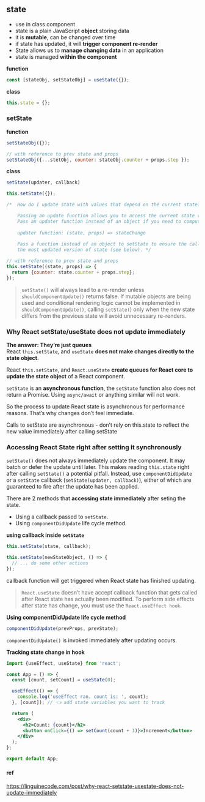 ## state
- use in class component
- state is a plain JavaScript **object** storing data
- it is **mutable**, can be changed over time
- if state has updated, it will **trigger component re-render**
- State allows us to **manage changing data** in an application
- state is managed **within the component** 


**function**
```jsx
const [stateObj, setStateObj] = useState({});
```
**class**
```jsx
this.state = {};
```

### setState
**function**
```jsx
setStateObj({});

// with reference to prev state and props
setStateObj({...stetObj, counter: stateObj.counter + props.step });
```
**class**

```jsx
setState(updater, callback)
```
```jsx
this.setState({});

/*  How do I update state with values that depend on the current state?

    Passing an update function allows you to access the current state value inside the updater. 
    Pass an updater function instead of an object if you need to compute values based on the current state 
    
    updater function: (state, props) => stateChange 
    
    Pass a function instead of an object to setState to ensure the call always uses 
    the most updated version of state (see below). */

// with reference to prev state and props
this.setState((state, props) => {
  return {counter: state.counter + props.step};
});
```

> `setState()` will always lead to a re-render unless `shouldComponentUpdate()` returns false. If mutable objects are being used and conditional rendering logic cannot be implemented in `shouldComponentUpdate()`, calling `setState(`) only when the new state differs from the previous state will avoid unnecessary re-renders.


### Why React setState/useState does not update immediately
**The answer: They’re just queues** \
React `this.setState`, and `useState` **does not make changes directly to the state object**.

React `this.setState`, and `React.useState` **create queues for React core to update the state object** of a React component.

`setState` is an **asynchronous function**, the `setState` function also does not return a Promise. Using `async/await` or anything similar will not work.

So the process to update React state is asynchronous for performance reasons. That’s why changes don’t feel immediate.

Calls to setState are asynchronous - don’t rely on this.state to reflect the new value immediately after calling setState


### Accessing React State right after setting it synchronously

`setState()` does not always immediately update the component. It may batch or defer the update until later. This makes reading `this.state` right after calling `setState()` a potential pitfall. Instead, use `componentDidUpdate` or a `setState` callback (`setState(updater, callback)`), either of which are guaranteed to fire after the update has been applied.


There are 2 methods that **accessing state immediately** after seting the state.
- Using a callback passed to `setState`.
- Using `componentDidUpdate` life cycle method.


**using callback inside `setState`**

```jsx
this.setState(state, callback);

this.setState(newStateObject, () => {
  // ... do some other actions
});
```
callback function will get triggered when React state has finished updating.

> `React.useState` doesn’t have accept callback function that gets called after React state has actually been modified. To perform side effects after state has change, you must use the `React.useEffect hook`.





**Using componentDidUpdate life cycle method**
```jsx
componentDidUpdate(prevProps, prevState);
```
`componentDidUpdate()` is invoked immediately after updating occurs. 


**Tracking state change in hook**
```jsx
import {useEffect, useState} from 'react';

const App = () => {
  const [count, setCount] = useState(0);

  useEffect(() => {
    console.log('useEffect ran. count is: ', count);
  }, [count]); // 👈️ add state variables you want to track

  return (
    <div>
      <h2>Count: {count}</h2>
      <button onClick={() => setCount(count + 1)}>Increment</button>
    </div>
  );
};

export default App;


```

#### ref 
https://linguinecode.com/post/why-react-setstate-usestate-does-not-update-immediately


